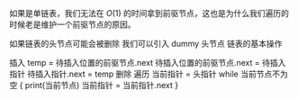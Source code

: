如果是单链表，我们无法在 $O(1)$ 的时间拿到前驱节点，这也是为什么我们遍历的时候老是维护一个前驱节点的原因。

如果链表的头节点可能会被删除 我们可以引入 dummy 头节点
链表的基本操作

插入
temp = 待插入位置的前驱节点.next
待插入位置的前驱节点.next = 待插入指针
待插入指针.next = temp
删除
遍历
当前指针 = 头指针
while 当前节点不为空 {
print(当前节点)
当前指针 = 当前指针.next
}
